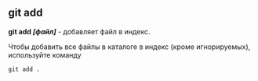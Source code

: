 ## git add

**git add _[файл]_** - добавляет файл в индекс.

Чтобы добавить все файлы в каталоге в индекс (кроме игнорируемых), используйте команду 

```bash=
git add .
```